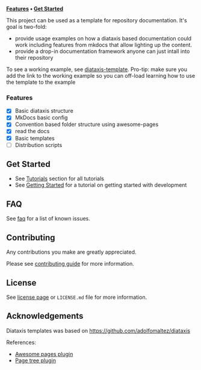 **[Features](#features) • [Get Started](#get-started)**

This project can be used as a template for repository documentation.
It's goal is two-fold:

- provide usage examples on how a diataxis based documentation could work including features from mkdocs that allow lighting up the content.
- provide a drop-in documentation framework anyone can just intall into their repository

To see a working example, see [diataxis-template](https://diataxis-template.readthedocs.io/en/latest/).
Pro-tip: make sure you add the link to the working example so you can off-load learning how to use the template to the example

### Features

- [x] Basic diataxis structure
- [x] MkDocs basic config
- [x] Convention based folder structure using awesome-pages
- [x] read the docs
- [X] Basic templates
- [ ] Distribution scripts

## Get Started

- See [Tutorials](/tutorials) section for all tutorials
- See [Getting Started](/tutorials/getting-started-with-developing) for a tutorial on getting started with development

## FAQ

See [faq](reference/faq.md) for a list of known issues.

## Contributing

Any contributions you make are greatly appreciated.

Please see [contributing guide](reference/contributing.md) for more information.

## License

See [license page](reference/license.md) or `LICENSE.md` file for more information.

## Acknowledgements

Diataxis templates was based on https://github.com/adolfomaltez/diataxis

References:

- [Awesome pages plugin](https://github.com/lukasgeiter/mkdocs-awesome-pages-plugin)
- [Page tree plugin](https://github.com/tombreit/mkdocs-pagetree-plugin)
